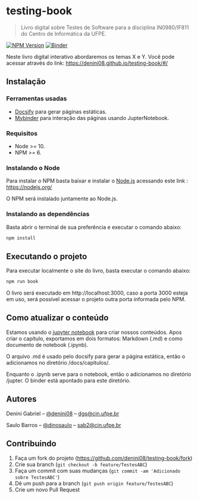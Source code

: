 # testing-book
> Livro digital sobre Testes de Software para a disciplina IN0980/IF811 do Centro de Informática da UFPE.

[![NPM Version][npm-image]][npm-url]
[![Binder](https://mybinder.org/badge_logo.svg)](https://mybinder.org/v2/gh/denini08/testing-book/master?filepath=%2Fjupter)

Neste livro digital interativo abordaremos os temas X e Y.
Você pode acessar através do link: <https://denini08.github.io/testing-book/#/>

## Instalação

### Ferramentas usadas

* [Docsify](https://docsify.js.org/#/) para gerar páginas estáticas.
* [Mybinder](https://mybinder.org/) para interação das páginas usando JupterNotebook.

### Requisitos

* Node >= 10.
* NPM >= 6.

### Instalando o Node

Para instalar o NPM basta baixar e instalar o [Node.js](https://pt.wikipedia.org/wiki/Node.js) acessando este link : https://nodejs.org/

O NPM será instalado juntamente ao Node.js.

### Instalando as dependências

Basta abrir o terminal de sua preferência e executar o comando abaixo:

```bash
npm install
```

## Executando o projeto

Para executar localmente o site do livro, basta executar o comando abaixo:

```bash
npm run book
```

O livro será executado em http://localhost:3000, caso a porta 3000 esteja em uso, será possível acessar o projeto outra porta informada pelo NPM.

## Como atualizar o conteúdo

Estamos usando o [jupyter notebook](https://jupyter.org/try) para criar nossos conteúdos. Apos criar o capítulo, exportamos em dois formatos: Markdown (.md) e como documento de notebook (.ipynb). 

O arquivo .md é usado pelo docsify para gerar a página estática, então o adicionamos no diretório /docs/capitulos/.

Enquanto o .ipynb serve para o notebook, então o adicionamos no diretório /jupter. O binder está apontado para este diretório. 

## Autores

Denini Gabriel – [@denini08](https://github.com/denini08) – dgs@cin.ufpe.br

Saulo Barros – [@dinosaulo](https://github.com/DinoSaulo) – sab2@cin.ufpe.br

## Contribuindo

1. Faça um fork do projeto (<https://github.com/denini08/testing-book/fork>)
2. Crie sua branch (`git checkout -b feature/TestesABC`)
3. Faça um commit com suas mudanças (`git commit -am 'Adicionado sobre TestesABC'`)
4. Dê um push para a branch (`git push origin feature/TestesABC`)
5. Crie um novo Pull Request

<!-- Markdown link & img dfn's -->
[npm-image]: https://img.shields.io/npm/v/datadog-metrics.svg?style=flat-square
[npm-url]: https://npmjs.org/package/datadog-metrics
